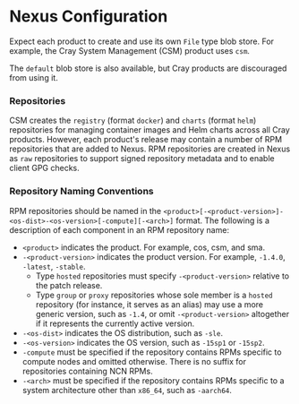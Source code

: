 # Nexus Configuration

Expect each product to create and use its own `File` type blob store. For example, the Cray System Management \(CSM\) product uses `csm`.

The `default` blob store is also available, but Cray products are discouraged from using it.

### Repositories

CSM creates the `registry` \(format `docker`\) and `charts` \(format `helm`\) repositories for managing container images and Helm charts across all Cray products. However, each product's release may contain a number of RPM repositories that are added to Nexus. RPM repositories are created in Nexus as `raw` repositories to support signed repository metadata and to enable client GPG checks.

### Repository Naming Conventions

RPM repositories should be named in the `<product>[-<product-version>]-<os-dist>-<os-version>[-compute][-<arch>]` format. The following is a description of each component in an RPM repository name:

-   `<product>` indicates the product. For example, cos, csm, and sma.
-   `-<product-version>` indicates the product version. For example, `-1.4.0`, `-latest`, `-stable`.
    -   Type `hosted` repositories must specify `-<product-version>` relative to the patch release.
    -   Type `group` or `proxy` repositories whose sole member is a `hosted` repository \(for instance, it serves as an alias\) may use a more generic version, such as `-1.4`, or omit `-<product-version>` altogether if it represents the currently active version.
-   `-<os-dist>` indicates the OS distribution, such as `-sle`.
-   `-<os-version>` indicates the OS version, such as `-15sp1` or `-15sp2`.
-   `-compute` must be specified if the repository contains RPMs specific to compute nodes and omitted otherwise. There is no suffix for repositories containing NCN RPMs.
-   `-<arch>` must be specified if the repository contains RPMs specific to a system architecture other than `x86_64`, such as `-aarch64`.

